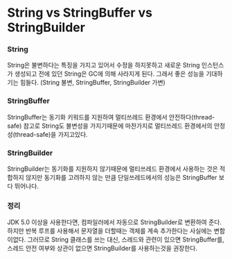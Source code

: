 # String vs StringBuffer vs StringBuilder


### String 
String은 불변하다는 특징을 가지고 있어서 수정을 하지못하고 새로운 String 인스턴스가 생성되고 전에 있던 String은 GC에 의해 사라지게 된다.
그래서 좋은 성능을 기대하기는 힘들다. (String 불변, StringBuffer, StringBuilder 가변)

### StringBuffer
StringBuffer는 동기화 키워드를 지원하여 멀티쓰레드 환경에서 안전하다(thread-safe) 참고로 String도 불변성을 가지기때문에 마찬가지로 멀티쓰레드 환경에서의 안정성(thread-safe)을 가지고있다.

### StringBuilder
StringBuilder는 동기화를 지원하지 않기때문에 멀티쓰레드 환경에서 사용하는 것은 적합하지 않지만 동기화를 고려하지 않는 만큼 단일쓰레드에서의 성능은 StringBuffer 보다 뛰어나다.


### 정리

JDK 5.0 이상을 사용한다면, 컴파일러에서 자동으로 StringBuilder로 변환하여 준다. 하지만 반복 루프를 사용해서 문자열을 더할때는 객체를 계속 추가한다는 사실에는 변함이없다. 그러므로 String 클래스를 쓰는 대신,
스레드와 관련이 있으면 StringBuffer를, 스레드 안전 여부와 상관이 없으면 StringBuilder를 사용하는것을 권장한다.
